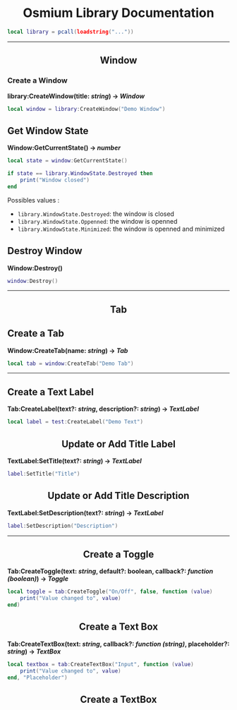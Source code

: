 <h1 align="center">Osmium Library Documentation</h1>

```lua
local library = pcall(loadstring("..."))
```

---

<h2 align="center">Window</h2>

### Create a Window

**library:CreateWindow(title: *string*) -> *Window***

```lua
local window = library:CreateWindow("Demo Window")
```

## Get Window State

**Window:GetCurrentState() -> *number***

```lua
local state = window:GetCurrentState()

if state == library.WindowState.Destroyed then
    print("Window closed")
end
```

Possibles values :
- `library.WindowState.Destroyed`: the window is closed
- `library.WindowState.Oppenned`: the window is openned
- `library.WindowState.Minimized`: the window is openned and minimized

## Destroy Window

**Window:Destroy()**

```lua
window:Destroy()
```

---

<h2 align="center">Tab</h2>

## Create a Tab

**Window:CreateTab(name: *string*) -> *Tab***

```lua
local tab = window:CreateTab("Demo Tab")
```
---

## Create a Text Label

**Tab:CreateLabel(text?: *string*, description?: *string*) -> *TextLabel***

```lua
local label = test:CreateLabel("Demo Text")
```

<h2 align="center">Update or Add Title Label</h2>

**TextLabel:SetTitle(text?: *string*) -> *TextLabel***

```lua
label:SetTitle("Title")
```

<h2 align="center">Update or Add Title Description</h2>

**TextLabel:SetDescription(text?: *string*) -> *TextLabel***

```lua
label:SetDescription("Description")
```
---

<h2 align="center">Create a Toggle</h2>

**Tab:CreateToggle(text: *string*, default?: boolean, callback?: *function (boolean)*) -> *Toggle***

```lua
local toggle = tab:CreateToggle("On/Off", false, function (value)
    print("Value changed to", value)
end)
```

<h2 align="center">Create a Text Box</h2>

**Tab:CreateTextBox(text: *string*, callback?: *function (string)*, placeholder?: *string*) -> *TextBox***

```lua
local textbox = tab:CreateTextBox("Input", function (value)
    print("Value changed to", value)
end, "Placeholder")
```

<h2 align="center">Create a TextBox</h2>
